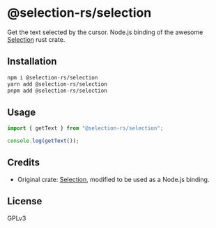 # @selection-rs/selection

Get the text selected by the cursor. Node.js binding of the awesome [Selection](https://github.com/pot-app/Selection) rust crate.

## Installation

```sh
npm i @selection-rs/selection
yarn add @selection-rs/selection
pnpm add @selection-rs/selection
```

## Usage

```ts
import { getText } from "@selection-rs/selection";

console.log(getText());
```

## Credits

- Original crate: [Selection](https://github.com/pot-app/Selection), modified to be used as a Node.js binding.

## License

GPLv3
